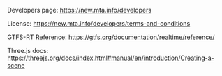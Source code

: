 Developers page: <https://new.mta.info/developers>

License: <https://new.mta.info/developers/terms-and-conditions>

GTFS-RT Reference: <https://gtfs.org/documentation/realtime/reference/>

Three.js docs: <https://threejs.org/docs/index.html#manual/en/introduction/Creating-a-scene>